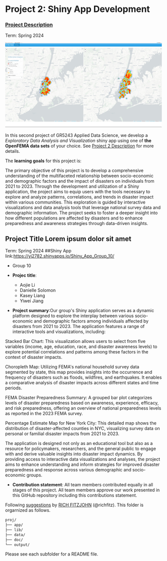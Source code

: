 # Project 2: Shiny App Development

### [Project Description](doc/project2_desc.md)

Term: Spring 2024

![screenshot](doc/figs/map.jpg)

In this second project of GR5243 Applied Data Science, we develop a *Exploratory Data Analysis and Visualization* shiny app using one of **the OpenFEMA data sets** of your choice. See [Project 2 Description](doc/project2_desc.md) for more details.  

The **learning goals** for this project is:

The primary objective of this project is to develop a comprehensive understanding of the multifaceted relationship between socio-economic and demographic factors and the impact of disasters on individuals from 2021 to 2023. Through the development and utilization of a Shiny application, the project aims to equip users with the tools necessary to explore and analyze patterns, correlations, and trends in disaster impact within various communities. This exploration is guided by interactive visualizations and data analysis tools that leverage national survey data and demographic information. The project seeks to foster a deeper insight into how different populations are affected by disasters and to enhance preparedness and awareness strategies through data-driven insights.


## Project Title Lorem ipsum dolor sit amet
Term: Spring 2024
##Shiny App link:https://yj2782.shinyapps.io/Shiny_App_Group_10/
+ Group 10
+ **Projec title**: 
	+ Aojie Li
	+ Danielle Solomon
	+ Kasey Liang
	+ Yiwei Jiang
	
+ **Project summary**:Our group's Shiny application serves as a dynamic platform designed to explore the interplay between various socio-economic and demographic factors among individuals affected by disasters from 2021 to 2023. The application features a range of interactive tools and visualizations, including:

Stacked Bar Chart: This visualization allows users to select from five variables (income, age, education, race, and disaster awareness levels) to explore potential correlations and patterns among these factors in the context of disaster impacts.

Choropleth Map: Utilizing FEMA's national household survey data segmented by state, this map provides insights into the occurrence and frequency of disasters such as floods, wildfires, and earthquakes. It enables a comparative analysis of disaster impacts across different states and time periods.

FEMA Disaster Preparedness Summary: A grouped bar plot categorizes levels of disaster preparedness based on awareness, experience, efficacy, and risk preparedness, offering an overview of national preparedness levels as reported in the 2023 FEMA survey.

Percentage Estimate Map for New York City: This detailed map shows the distribution of disaster-affected counties in NYC, visualizing survey data on personal or familial disaster impacts from 2021 to 2023.

The application is designed not only as an educational tool but also as a resource for policymakers, researchers, and the general public to engage with and derive valuable insights into disaster impact dynamics. By providing access to interactive data visualizations and analyses, the project aims to enhance understanding and inform strategies for improved disaster preparedness and response across various demographic and socio-economic groups.

+ **Contribution statement**: All team members contributed equally in all stages of this project. All team members approve our work presented in this GitHub repository including this contributions statement. 

Following [suggestions](http://nicercode.github.io/blog/2013-04-05-projects/) by [RICH FITZJOHN](http://nicercode.github.io/about/#Team) (@richfitz). This folder is orgarnized as follows.

```
proj/
├── app/
├── lib/
├── data/
├── doc/
└── output/
```

Please see each subfolder for a README file.

